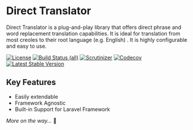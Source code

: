 # Direct Translator

Direct Translator is a plug-and-play library that offers direct phrase and word replacement translation capabilities. It is ideal for translation from most creoles to their root language (e.g. English) . It is highly configurable and easy to use.

[![License](https://poser.pugx.org/reliqarts/direct-translator/license?format=flat-square)](https://packagist.org/packages/reliqarts/direct-translator)
[![Build Status (all)](https://img.shields.io/travis/reliqarts/direct-translator.svg?style=flat-square)](https://travis-ci.org/reliqarts/direct-translator)
[![Scrutinizer](https://img.shields.io/scrutinizer/g/reliqarts/direct-translator.svg?style=flat-square)](https://scrutinizer-ci.com/g/reliqarts/direct-translator/)
[![Codecov](https://img.shields.io/codecov/c/github/reliqarts/direct-translator.svg?style=flat-square)](https://codecov.io/gh/reliqarts/direct-translator)
[![Latest Stable Version](https://poser.pugx.org/reliqarts/direct-translator/version?format=flat-square)](https://packagist.org/packages/reliqarts/direct-translator)

## Key Features
- Easily extendable
- Framework Agnostic
- Built-in Support for Laravel Framework

*More on the way...* :truck:
